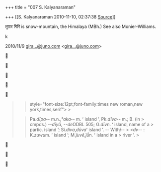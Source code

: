 +++
title = "007 S. Kalyanaraman"

+++
[[S. Kalyanaraman	2010-11-10, 02:37:38 [Source](https://groups.google.com/g/bvparishat/c/tiwlsyZws2M)]]



तुषार गिरि is snow-mountain, the Himalaya (MBh.) See also Monier-Williams.

k  
  

2010/11/9 [gira...@juno.com]() \<[gira...@juno.com]()\>  











> 
> > 
> > 
> >  style="font-size:12pt;font-family:times new roman,new york,times,serif"> >
> 
> > 
> > Pa.*dīpa*-- m.n.,*°aka*-- m. ʻ island ʼ, Pk.*dīva*-- m.; B. (in > cmpds.) --*dīyā*, --*de*ODBL 505; G.*dīv*n. ʻ island, name of a > partic. island ʼ; Si.*diva*,*dūva*ʻ island ʼ. -- With*j*-- > \<*dv*-- : K.*zuwu*m. ʻ island ʼ; M.*j̈uvẽ*,*j̈ū̃*n. ʻ island in a > river ʼ. >
> 
> > 
> > 
> > 
> > 
> > 








